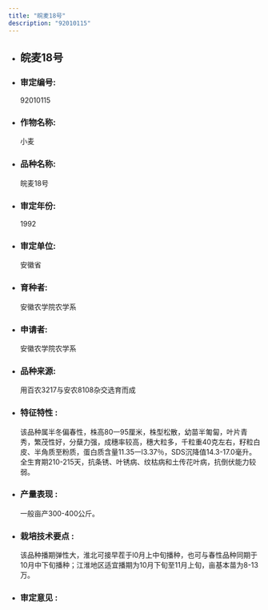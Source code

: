 ```yaml
---
title: "皖麦18号"
description: "92010115"
---
```

* ## 皖麦18号
* ###  审定编号:  
   92010115

*  ### 作物名称:  
   小麦

*   ###  品种名称: 
    皖麦18号

*   ### 审定年份: 
    1992

*   ### 审定单位:  
    安徽省

*   ### 育种者:  
    安徽农学院农学系

*   ### 申请者:  
    安徽农学院农学系

*   ### 品种来源:  
    用百农3217与安农8108杂交选育而成

*   ### 特征特性 : 
    该品种属半冬偏春性，株高80一95厘米，株型松散，幼苗半匍匐，叶片青秀，繁茂性好，分蘖力强，成穗率较高，穗大粒多，千粒重40克左右，籽粒白皮、半角质至粉质，蛋白质含量11.35一l3.37％，SDS沉降值14.3-17.0毫升。全生育期210-215天，抗条锈、叶锈病、纹枯病和土传花叶病，抗倒伏能力较弱。

*   ### 产量表现 : 
    一般亩产300-400公斤。

*   ### 栽培技术要点 : 
    该品种播期弹性大，淮北可接早茬于l0月上中旬播种，也可与春性品种同期于10月中下旬播种；江淮地区适宜播期为10月下旬至11月上旬，亩基本苗为8-13万。

*   ### 审定意见 : 
    
